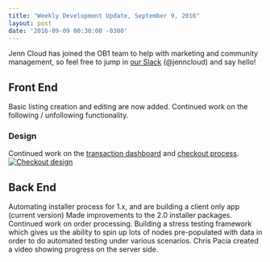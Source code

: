 ```yaml
---
title: "Weekly Development Update, September 9, 2016" 
layout: post
date: '2016-09-09 00:30:00 -0300'
---
```

        
Jenn Cloud has joined the OB1 team to help with marketing and community management, so feel free to jump in [our Slack](http://slack.openbazaar.org/) (@jenncloud) and say hello!

Front End
---------

Basic listing creation and editing are now added. Continued work on the following / unfollowing functionality.

### Design

Continued work on the [transaction dashboard](checkout.png) and [checkout process](https://invis.io/PE8F38SAU#/184735730_Openbazaar-2-0-Page-Listing-Detail). [![Checkout design](https://blog.openbazaar.org/wp-content/uploads/2016/09/checkout.png)](https://blog.openbazaar.org/wp-content/uploads/2016/09/checkout.png)

Back End
--------

Automating installer process for 1.x, and are building a client only app (current version) Made improvements to the 2.0 installer packages. Continued work on order processing. Building a stress testing framework which gives us the ability to spin up lots of nodes pre-populated with data in order to do automated testing under various scenarios. Chris Pacia created a video showing progress on the server side.